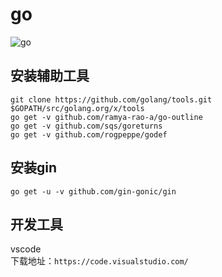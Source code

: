 # go
![go](https://www.runoob.com/wp-content/uploads/2015/06/go128.png)

## 安装辅助工具
```
git clone https://github.com/golang/tools.git $GOPATH/src/golang.org/x/tools
go get -v github.com/ramya-rao-a/go-outline
go get -v github.com/sqs/goreturns
go get -v github.com/rogpeppe/godef
```

## 安装gin
```go get -u -v github.com/gin-gonic/gin```  

## 开发工具
vscode  
下载地址：```https://code.visualstudio.com/```  
